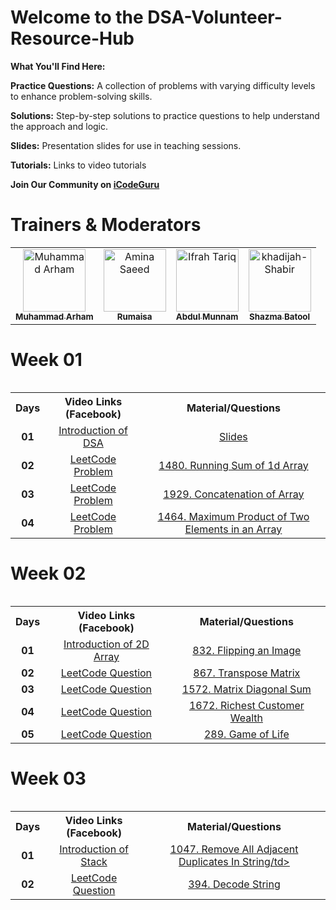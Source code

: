 
# Welcome to the DSA-Volunteer-Resource-Hub

**What You'll Find Here:**

**Practice Questions:** A collection of problems with varying difficulty levels to enhance problem-solving skills.

**Solutions:** Step-by-step solutions to practice questions to help understand the approach and logic.

**Slides:** Presentation slides for use in teaching sessions.

**Tutorials:** Links to video tutorials

**Join Our Community on [iCodeGuru](https://icode.guru/join/)**

# Trainers & Moderators

<table >
    <tbody>
        <tr>
            <td align="center">
                <a href="https://github.com/arhamansari11">
                    <img src="https://avatars.githubusercontent.com/u/124850772?v=4" width="100px;" alt="Muhammad Arham"/>
                    <br />
                    <sub><b>Muhammad Arham</b></sub>
                </a> 
            </td>
            <td align="center">
                <a href="https://github.com/Rumaisa1054/">
                    <img src="https://avatars.githubusercontent.com/u/105513477?v=4" width="100px;" alt="Amina Saeed"/>
                    <br />
                    <sub><b>Rumaisa</b></sub>
                </a> 
            </td>
            <td align="center">
                <a href="https://github.com/AbdulMunnam07">
                    <img src="https://avatars.githubusercontent.com/u/154698578?v=4" width="100px;" alt="Ifrah Tariq"/>
                    <br />
                    <sub><b>Abdul Munnam</b></sub>
                </a> 
            </td>
            <td align="center">
                <a href="https://github.com/ShazmaBatool">
                    <img src="https://avatars.githubusercontent.com/u/73420497?v=4" width="100px;" alt="khadijah-Shabir"/>
                    <br />
                    <sub><b>Shazma Batool</b></sub>
                </a> 
            </td>
        </tr> 
</tbody>
<table> 


# Week 01

<table>
    <tbody>
     <tr>
      <th> Days</th>
      <th>Video Links (Facebook)</br></th>
      <th>Material/Questions</th>
     </tr> 
    <tr>
       <td align="center"><b>01</b></td>
       <td align="center"><a href="https://www.facebook.com/iCodeguru/videos/1925396051256515">Introduction of DSA</td>
    <td align="center" ><a href="https://docs.google.com/presentation/d/1txuV1nfX6loDIdpSDsM8Rw51b2s1ToN9F90W83tHpi0/edit?usp=sharing">Slides</td>
    </tr>
    <tr>
       <td align="center"><b>02</b></td>
       <td align="center"><a href="https://www.facebook.com/iCodeguru/videos/827645715807168">LeetCode Problem</td>
    <td align="center" ><a href="https://leetcode.com/problems/running-sum-of-1d-array/">1480. Running Sum of 1d Array</td>
    </tr>
    <tr>
       <td align="center"><b>03</b></td>
       <td align="center"><a href="https://www.facebook.com/iCodeguru/videos/7861721453897415">LeetCode Problem</td>
    <td align="center" ><a href="https://leetcode.com/problems/concatenation-of-array/">1929. Concatenation of Array</td>
    </tr>
    <tr>
       <td align="center"><b>04</b></td>
       <td align="center"><a href="https://www.facebook.com/iCodeguru/videos/1548595335759767">LeetCode Problem</td>
    <td align="center" ><a href="https://leetcode.com/problems/maximum-product-of-two-elements-in-an-array/">1464. Maximum Product of Two Elements in an Array</td>
    </tr>
  </tr> 
</tbody>
<table>
    
# Week 02

<table>
    <tbody>
     <tr>
      <th>Days</th>
      <th>Video Links (Facebook)</br></th>
      <th>Material/Questions</th>
     </tr> 
    <tr>
       <td align="center"><b>01</b></td>
       <td align="center"><a href="https://www.facebook.com/iCodeguru/videos/1040808614116735">Introduction of 2D Array</td>
    <td align="center" ><a href="https://leetcode.com/problems/flipping-an-image/">832. Flipping an Image</td>
    </tr>
    <tr>
       <td align="center"><b>02</b></td>
       <td align="center"><a href="https://www.facebook.com/watch/live/?ref=watch_permalink&v=293926600471892">LeetCode Question</td>
    <td align="center" ><a href="https://leetcode.com/problems/transpose-matrix/">867. Transpose Matrix</td>
    </tr>
    <tr>
       <td align="center"><b>03</b></td>
       <td align="center"><a href="https://www.facebook.com/watch/live/?ref=watch_permalink&v=1153708199021618">LeetCode Question</td>
    <td align="center" ><a href="https://leetcode.com/problems/matrix-diagonal-sum/">1572. Matrix Diagonal Sum</td>
    </tr>
    <tr>
       <td align="center"><b>04</b></td>
       <td align="center"><a href="https://www.facebook.com/iCodeguru/videos/1272725444110044">LeetCode Question</td>
    <td align="center" ><a href="https://leetcode.com/problems/richest-customer-wealth/">1672. Richest Customer Wealth</td>
    </tr>
    <tr>
       <td align="center"><b>05</b></td>
       <td align="center"><a href="https://www.facebook.com/iCodeguru/videos/1507631843184073">LeetCode Question</td>
    <td align="center" ><a href="https://leetcode.com/problems/game-of-life/">289. Game of Life</td>
    </tr>
  </tr> 
</tbody>
<table>

# Week 03

<table>
    <tbody>
     <tr>
      <th>Days</th>
      <th>Video Links (Facebook)</br></th>
      <th>Material/Questions</th>
     </tr> 
    <tr>
       <td align="center"><b>01</b></td>
       <td align="center"><a href="https://www.facebook.com/iCodeguru/videos/1199756158014712">Introduction of Stack </td>
    <td align="center" ><a href="https://leetcode.com/problems/remove-all-adjacent-duplicates-in-string/">1047. Remove All Adjacent Duplicates In String/td>
    </tr>
    <tr>
       <td align="center"><b>02</b></td>
       <td align="center"><a href="https://www.facebook.com/iCodeguru/videos/528831529606947">LeetCode Question</td>
    <td align="center" ><a href="https://leetcode.com/problems/decode-string/">394. Decode String</td>
    </tr>
  </tr> 
</tbody>
<table>

